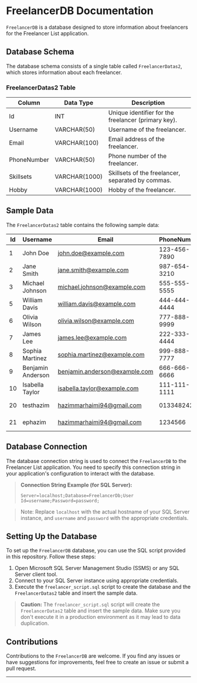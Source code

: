 
# FreelancerDB Documentation

`FreelancerDB` is a database designed to store information about freelancers for the Freelancer List application.

## Database Schema

The database schema consists of a single table called `FreelancerDatas2`, which stores information about each freelancer.

### FreelancerDatas2 Table

| Column        | Data Type    | Description                   |
|---------------|--------------|-------------------------------|
| Id            | INT          | Unique identifier for the freelancer (primary key). |
| Username      | VARCHAR(50)  | Username of the freelancer.   |
| Email         | VARCHAR(100) | Email address of the freelancer. |
| PhoneNumber   | VARCHAR(50)  | Phone number of the freelancer. |
| Skillsets     | VARCHAR(1000)| Skillsets of the freelancer, separated by commas. |
| Hobby         | VARCHAR(1000)| Hobby of the freelancer.      |

## Sample Data

The `FreelancerDatas2` table contains the following sample data:

| Id  | Username          | Email                        | PhoneNumber  | Skillsets                         | Hobby          |
|-----|-------------------|------------------------------|--------------|-----------------------------------|----------------|
| 1   | John Doe          | john.doe@example.com         | 123-456-7890 | Web Development                   | Reading        |
| 2   | Jane Smith        | jane.smith@example.com       | 987-654-3210 | Graphic Design                    | Painting       |
| 3   | Michael Johnson   | michael.johnson@example.com  | 555-555-5555 | Data Analysis                     | Photography    |
| 5   | William Davis     | william.davis@example.com    | 444-444-4444 | Content Writing                   | Traveling      |
| 6   | Olivia Wilson     | olivia.wilson@example.com    | 777-888-9999 | UI/UX Design                      | Cooking        |
| 7   | James Lee         | james.lee@example.com        | 222-333-4444 | SEO Optimization                  | Playing Guitar |
| 8   | Sophia Martinez   | sophia.martinez@example.com  | 999-888-7777 | Social Media Marketing            | Dancing        |
| 9   | Benjamin Anderson | benjamin.anderson@example.com| 666-666-6666 | Photography                       | Hiking         |
| 10  | Isabella Taylor   | isabella.taylor@example.com  | 111-111-1111 | Video Editing                     | Singing        |
| 20  | testhazim         | hazimmarhaimi94@gmail.com    | 0133482429   | Coding, Autocad                   | Gaming2        |
| 21  | ephazim           | hazimmarhaimi94@gmail.com    | 1234566      | Coding, Autocad                   | Gaming2        |

## Database Connection

The database connection string is used to connect the `FreelancerDB` to the Freelancer List application. You need to specify this connection string in your application's configuration to interact with the database.

> **Connection String Example (for SQL Server):**
> ```
> Server=localhost;Database=FreelancerDb;User Id=username;Password=password;
> ```

> Note: Replace `localhost` with the actual hostname of your SQL Server instance, and `username` and `password` with the appropriate credentials.

## Setting Up the Database

To set up the `FreelancerDB` database, you can use the SQL script provided in this repository. Follow these steps:

1. Open Microsoft SQL Server Management Studio (SSMS) or any SQL Server client tool.
2. Connect to your SQL Server instance using appropriate credentials.
3. Execute the `freelancer_script.sql` script to create the database and the `FreelancerDatas2` table and insert the sample data.

> **Caution:** The `freelancer_script.sql` script will create the `FreelancerDatas2` table and insert the sample data. Make sure you don't execute it in a production environment as it may lead to data duplication.

## Contributions

Contributions to the `FreelancerDB` are welcome. If you find any issues or have suggestions for improvements, feel free to create an issue or submit a pull request.

---
